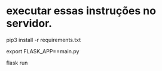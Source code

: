 # executar essas instruções no servidor.

pip3 install -r requirements.txt

export FLASK_APP==main.py

flask run